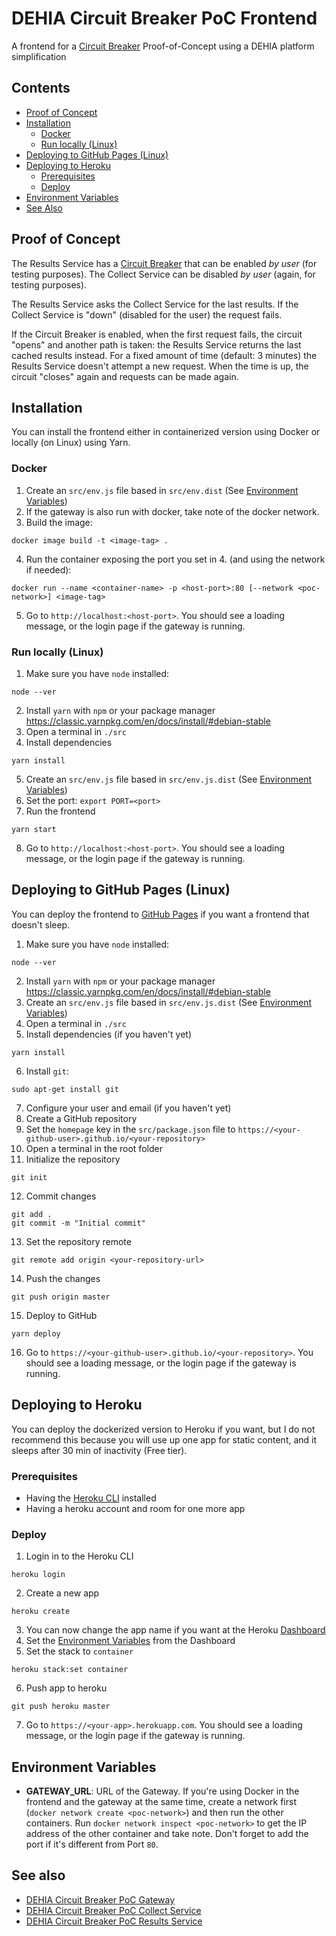 # DEHIA Circuit Breaker PoC Frontend
A frontend for a [Circuit Breaker](https://docs.microsoft.com/en-us/azure/architecture/patterns/circuit-breaker) Proof-of-Concept using a DEHIA platform simplification

## Contents
- [Proof of Concept](#proof-of-concept)
- [Installation](#installation)
  - [Docker](#docker)
  - [Run locally (Linux)](#run-locally)
- [Deploying to GitHub Pages (Linux)](#deploying-to-github-pages(linux))
- [Deploying to Heroku](#deploying-to-heroku)
  - [Prerequisites](#prerequisites)
  - [Deploy](#deploy)
- [Environment Variables](#environment-variables)
- [See Also](#see-also)

## Proof of Concept
The Results Service has a [Circuit Breaker](https://docs.microsoft.com/en-us/azure/architecture/patterns/circuit-breaker) that can be enabled *by user* (for testing purposes).
The Collect Service can be disabled *by user* (again, for testing purposes).

The Results Service asks the Collect Service for the last results. If the Collect Service is "down" (disabled for the user) the request fails.

If the Circuit Breaker is enabled, when the first request fails, the circuit "opens" and another path is taken: the Results Service returns the last cached results instead. For a fixed amount of time (default: 3 minutes) the Results Service doesn't attempt a new request. When the time is up, the circuit "closes" again and requests can be made again.

## Installation
You can install the frontend either in containerized version using Docker or locally (on Linux) using Yarn.
### Docker
 1. Create an `src/env.js` file based in `src/env.dist` (See [Environment Variables](#Environment-Variables))
 2. If the gateway is also run with docker, take note of the docker network.
 3. Build the image: 
 ```
 docker image build -t <image-tag> .
 ```
 4. Run the container exposing the port you set in 4. (and using the network if needed): 
 ```
 docker run --name <container-name> -p <host-port>:80 [--network <poc-network>] <image-tag>
 ```
 5. Go to `http://localhost:<host-port>`. You should see a loading message, or the login page if the gateway is running.
### Run locally (Linux)
 1. Make sure you have `node` installed:
 ```
 node --ver
 ```
 2. Install `yarn` with `npm` or your package manager https://classic.yarnpkg.com/en/docs/install/#debian-stable
 3. Open a terminal in `./src`
 4. Install dependencies
 ```
 yarn install
 ```
 5. Create an `src/env.js` file based in `src/env.js.dist` (See [Environment Variables](#Environment-Variables))
 6. Set the port: `export PORT=<port>`
 7. Run the frontend
 ```
 yarn start
 ```
 8. Go to `http://localhost:<host-port>`. You should see a loading message, or the login page if the gateway is running.

 ## Deploying to GitHub Pages (Linux)
 You can deploy the frontend to [GitHub Pages](https://pages.github.com/) if you want a frontend that doesn't sleep.

 1. Make sure you have `node` installed:
 ```
 node --ver
 ```
 2. Install `yarn` with `npm` or your package manager https://classic.yarnpkg.com/en/docs/install/#debian-stable
 3. Create an `src/env.js` file based in `src/env.js.dist` (See [Environment Variables](#Environment-Variables))
 4. Open a terminal in `./src`
 5. Install dependencies (if you haven't yet)
 ```
 yarn install
 ```
 6. Install `git`:
 ```
 sudo apt-get install git
 ```
 7. Configure your user and email (if you haven't yet)
 8. Create a GitHub repository
 9. Set the `homepage` key in the `src/package.json` file to `https://<your-github-user>.github.io/<your-repository>`
 10. Open a terminal in the root folder
 11. Initialize the repository
 ```
 git init
 ```
 12. Commit changes
 ```
 git add .
 git commit -m "Initial commit"
 ```
 13. Set the repository remote 
 ```
 git remote add origin <your-repository-url>
 ```
 14. Push the changes
 ```
 git push origin master
 ```
 15. Deploy to GitHub
 ```
 yarn deploy
 ```
 16. Go to `https://<your-github-user>.github.io/<your-repository>`. You should see a loading message, or the login page if the gateway is running.

 ## Deploying to Heroku
 You can deploy the dockerized version to Heroku if you want, but I do not recommend this because you will use up one app for static content, and it sleeps after 30 min of inactivity (Free tier).
 ### Prerequisites
 - Having the [Heroku CLI](https://devcenter.heroku.com/articles/heroku-cli) installed
 - Having a heroku account and room for one more app

 ### Deploy
  1. Login in to the Heroku CLI
  ```
  heroku login
  ```
  2. Create a new app
  ```
  heroku create
  ```
  3. You can now change the app name if you want at the Heroku [Dashboard](https://dashboard.heroku.com/)
  4. Set the [Environment Variables](#Environment-Variables) from the Dashboard
  5. Set the stack to `container`
  ```
  heroku stack:set container
  ```
  6. Push app to heroku
  ```
  git push heroku master
  ```
  7. Go to `https://<your-app>.herokuapp.com`. You should see a loading message, or the login page if the gateway is running.
  
  ## Environment Variables
  - **GATEWAY_URL**: URL of the Gateway. If you're using Docker in the frontend and the gateway at the same time, create a network first (`docker network create <poc-network>`) and then run the other containers. Run `docker network inspect <poc-network>` to get the IP address of the other container and take note. Don't forget to add the port if it's different from Port `80`.
  ## See also
- [DEHIA Circuit Breaker PoC Gateway](https://github.com/mokocchi/dehia-cb-poc-gateway)
- [DEHIA Circuit Breaker PoC Collect Service](https://github.com/mokocchi/dehia-cb-poc-collect)
- [DEHIA Circuit Breaker PoC Results Service](https://github.com/mokocchi/dehia-cb-poc-results)